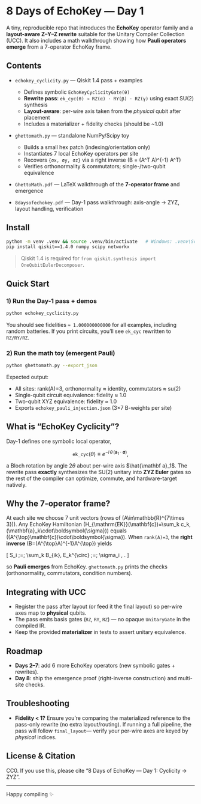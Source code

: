 # 8 Days of EchoKey — Day 1

A tiny, reproducible repo that introduces the **EchoKey** operator family and a
**layout-aware Z–Y–Z rewrite** suitable for the Unitary Compiler Collection (UCC).
It also includes a math walkthrough showing how **Pauli operators emerge** from a
7-operator EchoKey frame.

## Contents

- `echokey_cyclicity.py` — Qiskit 1.4 pass + examples  
  - Defines symbolic `EchoKeyCyclicityGate(θ)`  
  - **Rewrite pass**: `ek_cyc(θ) → RZ(α) · RY(β) · RZ(γ)` using exact SU(2) synthesis  
  - **Layout-aware**: per-wire axis taken from the *physical* qubit after placement  
  - Includes a materializer + fidelity checks (should be ~1.0)

- `ghettomath.py` — standalone NumPy/Scipy toy  
  - Builds a small hex patch (indexing/orientation only)  
  - Instantiates 7 local EchoKey operators per site  
  - Recovers `{σx, σy, σz}` via a right inverse \(B = (A^T A)^{-1} A^T\)  
  - Verifies orthonormality & commutators; single-/two-qubit equivalence

- `GhettoMath.pdf` — LaTeX walkthrough of the **7-operator frame** and emergence

- `8daysofechokey.pdf` — Day-1 pass walkthrough: axis–angle → ZYZ, layout handling, verification

## Install

```bash
python -m venv .venv && source .venv/bin/activate   # Windows: .venv\Scripts\activate
pip install qiskit==1.4.0 numpy scipy networkx
````

> Qiskit 1.4 is required for `from qiskit.synthesis import OneQubitEulerDecomposer`.

## Quick Start

### 1) Run the Day-1 pass + demos

```bash
python echokey_cyclicity.py
```

You should see fidelities `≈ 1.000000000000` for all examples, including random batteries.
If you print circuits, you’ll see `ek_cyc` rewritten to `RZ/RY/RZ`.

### 2) Run the math toy (emergent Pauli)

```bash
python ghettomath.py --export_json
```

Expected output:

* All sites: rank(A)=3, orthonormality ≈ identity, commutators ≈ su(2)
* Single-qubit circuit equivalence: fidelity ≈ 1.0
* Two-qubit XYZ equivalence: fidelity ≈ 1.0
* Exports `echokey_pauli_injection.json` (3×7 B-weights per site)

## What is “EchoKey Cyclicity”?

Day-1 defines one symbolic local operator,

$$
\texttt{ek\_cyc}(\theta) \equiv e^{-i\,\theta\,(\mathbf{a}_1\cdot \boldsymbol{\sigma})},
$$

a Bloch rotation by angle $2\theta$ about per-wire axis $\hat{\mathbf a}_1$.
The rewrite pass **exactly** synthesizes the SU(2) unitary into **ZYZ Euler** gates so the
rest of the compiler can optimize, commute, and hardware-target natively.

## Why the 7-operator frame?

At each site we choose 7 unit vectors (rows of \(A\in\mathbb{R}^{7\times 3}\)).
Any EchoKey Hamiltonian
\(H_{\mathrm{EK}}(\mathbf{c})=\sum_k c_k\,(\mathbf{a}_k\cdot\boldsymbol{\sigma})\)
equals \((A^{\top}\mathbf{c})\cdot\boldsymbol{\sigma}\).
When `rank(A)=3`, the **right inverse**
\(B=(A^{\top}A)^{-1}A^{\top}\) yields

\[
S_i \;=\; \sum_k B_{ik}\, E_k^{\circ} \;=\; \sigma_i \, .
\]

so **Pauli emerges** from EchoKey. `ghettomath.py` prints the checks (orthonormality,
commutators, condition numbers).

## Integrating with UCC

* Register the pass after layout (or feed it the final layout) so per-wire axes map to
  **physical** qubits.
* The pass emits basis gates (`RZ`, `RY`, `RZ`) — no opaque `UnitaryGate` in the compiled IR.
* Keep the provided **materializer** in tests to assert unitary equivalence.

## Roadmap

* **Days 2–7**: add 6 more EchoKey operators (new symbolic gates + rewrites).
* **Day 8**: ship the emergence proof (right-inverse construction) and multi-site checks.

## Troubleshooting

* **Fidelity < 1?** Ensure you’re comparing the materialized reference to the pass-only rewrite
  (no extra layout/routing). If running a full pipeline, the pass will follow `final_layout`—
  verify your per-wire axes are keyed by *physical* indices.

## License & Citation

CC0. If you use this, please cite “8 Days of EchoKey — Day 1: Cyclicity → ZYZ”.

---

Happy compiling ✨

```

